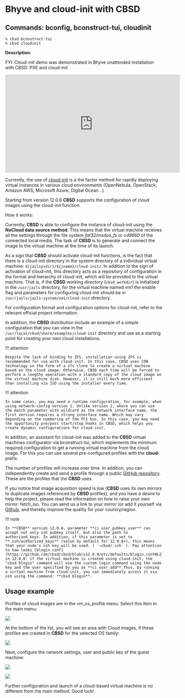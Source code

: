 # Bhyve and cloud-init with CBSD

## Commands: bconfig, bconstruct-tui, cloudinit

```
% cbsd bconstruct-tui
% cbsd cloudinit
```
**Description**:

FYI: Cloud-init demo was demonstrated in Bhyve unattended installation with CBSD: PXE and cloud-init

<iframe width="560" height="315" src="https://www.youtube.com/embed/QK9eSxrs3eg" frameborder="0" allow="accelerometer; autoplay; encrypted-media; gyroscope; picture-in-picture" allowfullscreen></iframe>

Currently, the use of [cloud-init](https://cloud-init.io/) is a the factor method for rapidly deploying virtual instances in various cloud environments (OpenNebula, OpenStack, Amazon AWS, Microsoft Azure, Digital Ocean ..)

Starting from version 12.0.6 **CBSD** supports the configuration of cloud images using the cloud-init function.

How it works:

Currently, **CBSD** is able to configure the instance of cloud-init using the **NoCloud data source method**. This means that the virtual machine receives all the settings through the file system *fat32/msdos_fs or cd9660* of the connected local media. The task of **CBSD** is to generate and connect the image to the virtual machine at the time of its launch.

As a sign that **CBSD** should activate cloud-init functions, is the fact that there is a cloud-init directory in the system directory of a individual virtual machine: `${jailsysdir}/${jname}/cloud-init/`. In addition to the sign of activation of cloud-init, this directory acts as a repository of configuration in the format and hierarchy of cloud-init, which will be provided to the virtual machine. That is, if the **CBSD** working directory (`cbsd_workdir`) is initialized in the `/usr/jails` directory, for the virtual machine named vm1 the enable flag and parameters for configuring cloud-init should be in `/usr/jails/jails-system/vm1/cloud-init` directory.

For configuration format and configuration options for cloud-init, refer to the relevant official project information.

In addition, the **CBSD** distribution include an example of a simple configuration that you can view in the `/usr/local/cbsd/share/examples/cloud-init` directory and use as a starting point for creating your own cloud installations.

!!! attention

    Despite the lack of binding to ZFS, installation using ZFS is recommended for use with cloud-init. In this case, CBSD uses COW technology in the form of a zfs clone to create a virtual machine based on the cloud image. Otherwise, CBSD each time will be forced to perform a lengthy operation with a standard copy of the cloud image on the virtual machine disk. However, it is still much more efficient than installing via ISO using the installer every time.


!!! attention

    In some cases, you may need a runtime configuration, for example, when using network-config version 1. Unlike version 2, where you can use the match parameter with wildcard as the network interface name, the first version requires a strong interface name. Which may vary depending on the numbering of the PCI bus. In this case, you may need the opportunity pre/post start/stop hooks in CBSD, which helps you create dynamic configurations for cloud-init.

In addition, an assistant for cloud-init was added to the **CBSD** virtual machines configurator via bconstruct-tui, which implements the minimum required configuration to get a running virtual machine from the cloud image. For this you can use several pre-configured profiles with the **cloud-** prefix.

The number of profiles will increase over time. In addition, you can independently create and send a profile through a public [GitHub repository](https://github.com/cbsd/cbsd-vmprofile). These are the profiles that the **CBSD** uses.

If you notice that image acquisition speed is low (**CBSD** uses its own mirrors to duplicate images referenced by **CBSD** profiles), and you have a desire to help the project, please read the information on how to raise your own mirror: fetch_iso. You can send us a link to your mirror (or add it yourself via [Github](https://github.com/cbsd/cbsd-vmprofile), and thereby improve the quality for your country/region.

!!! note

    In **CBSD** version 12.0.8, parameter **ci_user_pubkey_user** can accept not only ssh pubkey itself, but also the path to authorized_keys. In addition, if this parameter is set to **.ssh/authorized_keys** (value by default for 12.0.8+), this means that your node's ssh key will be used. ( `~cbsd/.ssh` ). Pay attention to how looks [blogin.conf](https://github.com/cbsd/cbsd/blob/v12.0.8/etc/defaults/blogin.conf#L21) in 12.0.8: if the virtual machine is created using cloud-init, the "cbsd blogin" command will use the custom login command using the node key and the user specified by you as **ci_user_add**.Thus, by running a virtual machine from cloud-init, you can immediately access it via ssh using the command: **cbsd blogin**.

## Usage example

Profiles of cloud images are in the vm_os_profile menu. Select this item in the main menu:

![](/img/cloudinit1.png)

At the bottom of the list, you will see an area with Cloud images, if these profiles are created in **CBSD** for the selected OS family:

![](/img/cloudinit2.png)

Next, configure the network settings, user and public key of the guest machine:

![](/img/cloudinit3.png)

![](/img/cloudinit4.png)

Further configuration and launch of a cloud-based virtual machine is no different from the main method. Good luck!
